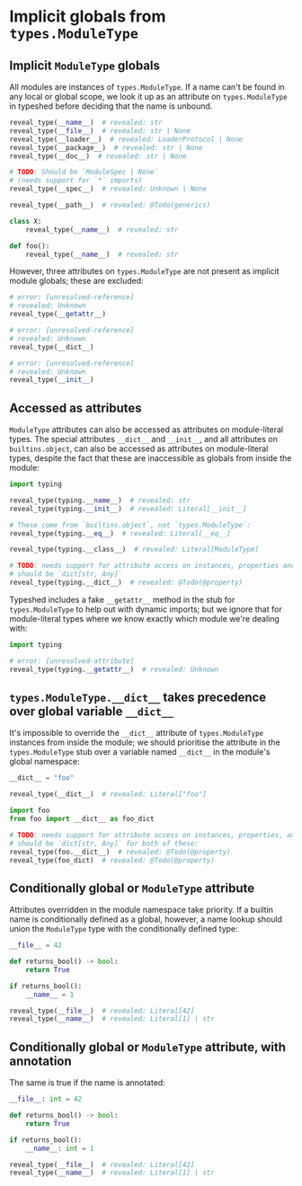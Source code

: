 # Implicit globals from `types.ModuleType`

## Implicit `ModuleType` globals

All modules are instances of `types.ModuleType`. If a name can't be found in any local or global
scope, we look it up as an attribute on `types.ModuleType` in typeshed before deciding that the name
is unbound.

```py
reveal_type(__name__)  # revealed: str
reveal_type(__file__)  # revealed: str | None
reveal_type(__loader__)  # revealed: LoaderProtocol | None
reveal_type(__package__)  # revealed: str | None
reveal_type(__doc__)  # revealed: str | None

# TODO: Should be `ModuleSpec | None`
# (needs support for `*` imports)
reveal_type(__spec__)  # revealed: Unknown | None

reveal_type(__path__)  # revealed: @Todo(generics)

class X:
    reveal_type(__name__)  # revealed: str

def foo():
    reveal_type(__name__)  # revealed: str
```

However, three attributes on `types.ModuleType` are not present as implicit module globals; these
are excluded:

```py path=unbound_dunders.py
# error: [unresolved-reference]
# revealed: Unknown
reveal_type(__getattr__)

# error: [unresolved-reference]
# revealed: Unknown
reveal_type(__dict__)

# error: [unresolved-reference]
# revealed: Unknown
reveal_type(__init__)
```

## Accessed as attributes

`ModuleType` attributes can also be accessed as attributes on module-literal types. The special
attributes `__dict__` and `__init__`, and all attributes on `builtins.object`, can also be accessed
as attributes on module-literal types, despite the fact that these are inaccessible as globals from
inside the module:

```py
import typing

reveal_type(typing.__name__)  # revealed: str
reveal_type(typing.__init__)  # revealed: Literal[__init__]

# These come from `builtins.object`, not `types.ModuleType`:
reveal_type(typing.__eq__)  # revealed: Literal[__eq__]

reveal_type(typing.__class__)  # revealed: Literal[ModuleType]

# TODO: needs support for attribute access on instances, properties and generics;
# should be `dict[str, Any]`
reveal_type(typing.__dict__)  # revealed: @Todo(@property)
```

Typeshed includes a fake `__getattr__` method in the stub for `types.ModuleType` to help out with
dynamic imports; but we ignore that for module-literal types where we know exactly which module
we're dealing with:

```py path=__getattr__.py
import typing

# error: [unresolved-attribute]
reveal_type(typing.__getattr__)  # revealed: Unknown
```

## `types.ModuleType.__dict__` takes precedence over global variable `__dict__`

It's impossible to override the `__dict__` attribute of `types.ModuleType` instances from inside the
module; we should prioritise the attribute in the `types.ModuleType` stub over a variable named
`__dict__` in the module's global namespace:

```py path=foo.py
__dict__ = "foo"

reveal_type(__dict__)  # revealed: Literal["foo"]
```

```py path=bar.py
import foo
from foo import __dict__ as foo_dict

# TODO: needs support for attribute access on instances, properties, and generics;
# should be `dict[str, Any]` for both of these:
reveal_type(foo.__dict__)  # revealed: @Todo(@property)
reveal_type(foo_dict)  # revealed: @Todo(@property)
```

## Conditionally global or `ModuleType` attribute

Attributes overridden in the module namespace take priority. If a builtin name is conditionally
defined as a global, however, a name lookup should union the `ModuleType` type with the
conditionally defined type:

```py
__file__ = 42

def returns_bool() -> bool:
    return True

if returns_bool():
    __name__ = 1

reveal_type(__file__)  # revealed: Literal[42]
reveal_type(__name__)  # revealed: Literal[1] | str
```

## Conditionally global or `ModuleType` attribute, with annotation

The same is true if the name is annotated:

```py
__file__: int = 42

def returns_bool() -> bool:
    return True

if returns_bool():
    __name__: int = 1

reveal_type(__file__)  # revealed: Literal[42]
reveal_type(__name__)  # revealed: Literal[1] | str
```

